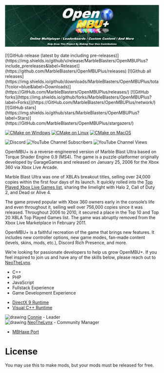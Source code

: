 <img src="https://raw.githubusercontent.com/MarbleBlasters/OpenMBUPlus/refs/heads/master/assets/GitReadmeBanner.png">
<br>&nbsp;</br>
[![GitHub release (latest by date including pre-releases)](https://img.shields.io/github/v/release/MarbleBlasters/OpenMBUPlus?include_prereleases&label=Release)](https://github.com/MarbleBlasters/OpenMBUPlus/releases)
[![Github all releases](https://img.shields.io/github/downloads/MarbleBlasters/OpenMBUPlus/total?color=blue&label=Downloads)](https://GitHub.com/MarbleBlasters/OpenMBUPlus/releases/)
[![GitHub forks](https://img.shields.io/github/forks/MarbleBlasters/OpenMBUPlus?label=Forks)](https://GitHub.com/MarbleBlasters/OpenMBUPlus/network/)
[![GitHub stars](https://img.shields.io/github/stars/MarbleBlasters/OpenMBUPlus?label=Stars)](https://GitHub.com/MarbleBlasters/OpenMBUPlus/stargazers/)
<!--[![Discord](https://img.shields.io/discord/265605947144142848?color=5865F2&label=Discord&logo=discord&logoColor=white)](https://discord.gg/SBqT5AxBaY)-->


[![CMake on Windows](https://github.com/MarbleBlasters/OpenMBUPlus/actions/workflows/cmake-windows.yml/badge.svg)](https://github.com/MarbleBlasters/OpenMBUPlus/actions/workflows/cmake-windows.yml)
[![CMake on Linux](https://github.com/MarbleBlasters/OpenMBUPlus/actions/workflows/cmake-linux.yml/badge.svg)](https://github.com/MarbleBlasters/OpenMBUPlus/actions/workflows/cmake-linux.yml)
[![CMake on MacOS](https://github.com/MarbleBlasters/OpenMBUPlus/actions/workflows/cmake-mac.yml/badge.svg)](https://github.com/MarbleBlasters/OpenMBUPlus/actions/workflows/cmake-mac.yml)

![Discord](https://img.shields.io/discord/1309583632284909668?style=plastic&logo=Discord&label=Discord&color=%235865F2&link=https%3A%2F%2Fdiscord.com%2Finvite%2FMxxMMwB3RN)
![YouTube Channel Subscribers](https://img.shields.io/youtube/channel/subscribers/UChKE8krvicE1dwSIc87siUg?style=plastic&label=YouTube%20Subs&link=https%3A%2F%2Fwww.youtube.com%2F%40OpenMBU)
![YouTube Channel Views](https://img.shields.io/youtube/channel/views/UChKE8krvicE1dwSIc87siUg?style=plastic&label=YouTube%20Views&link=https%3A%2F%2Fyoutube.com%2F%40OpenMBU)



OpenMBU+ is a reverse-engineered version of Marble Blast Ultra based on Torque Shader Engine 0.9 (MS4). The game is a puzzle-platformer originally developed by GarageGames and released on January 25, 2006 for the Xbox 360 via Xbox Live Arcade.

Marble Blast Ultra was one of XBLA’s breakout titles, selling over 24,000 copies within the first four days of its launch. It quickly rolled into the [Top Played Xbox Live Games list](https://news.xbox.com/en-us/2006/02/11/marble-blast-rolls-into-the-top-xbox-live-games-list/), sharing the limelight with Halo 2, Call of Duty 2, and Dead or Alive 4.

The game proved popular with Xbox 360 owners early in the console’s life and even throughout it, selling well over 756,000 copies since it was released. Throughout 2006 to 2010, it secured a place in the Top 10 and Top 20 XBLA Top Played Games list. The game was abruptly removed from the Xbox Live Marketplace in February 2011.

OpenMBU+ is a faithful recreation of the game that brings new features. It includes new controller options, new game modes, fan-made content (levels, skins, mods, etc.), Discord Rich Presence, and more.

We’re looking for passionate developers to help us grow OpenMBU+. If you feel inspired to join us and have any of the skills below, please reach out to [NeoTheLynx](https://neothelynx.com/#contact).

- C++
- PHP
- JavaScript
- Fullstack Experience
- Game Development Experience

<!--You can join our Discord server [here](https://discord.gg/SBqT5AxBaY)! It's a warm and welcoming community where you can connect and hang out with other fans. It's also a great way to stay in the loop with all the latest news and updates about OpenMBU and everything Marble Blast.-->

- [DirectX 9 Runtime](https://www.microsoft.com/en-ca/download/details.aspx?id=8109)
- [Visual C++ Runtime](https://learn.microsoft.com/en-us/cpp/windows/latest-supported-vc-redist?view=msvc-170)

<img src="https://cdn.discordapp.com/emojis/1310745685393539133.webp?size=160&quality=lossless" alt="drawing" width="20"/> [Connie](https://github.com/Connierollstheball) - Leader<br>
<img src="https://cdn.discordapp.com/emojis/1310743158900002928.webp?size=160&quality=lossless" alt="drawing" width="20"/> [NeoTheLynx](https://github.com/NeoTheLynx) - Community Manager<br>

<!--- [OpenMBU Discord Server](https://discord.gg/SBqT5AxBaY)-->
- [MBHaxe Port](https://github.com/RandomityGuy/MBHaxe/)

# License
You may use this to make mods, but your mods must be released for free.
